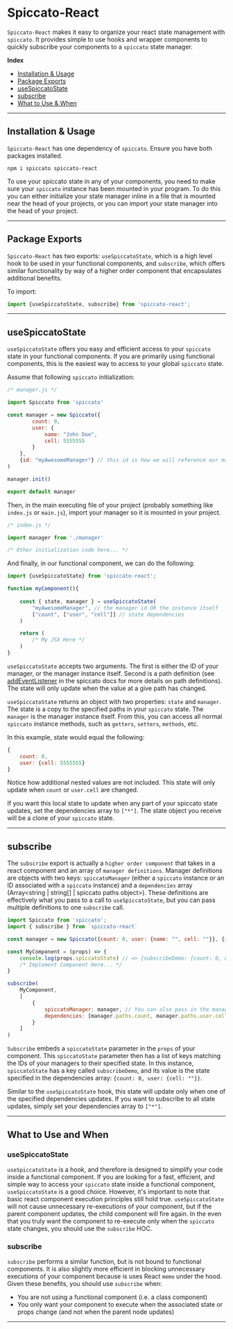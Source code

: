 # Spiccato-React

`Spiccato-React` makes it easy to organize your react state management with `spiccato`. It provides simple to use hooks and wrapper components to quickly subscribe your components to a `spiccato` state manager. 

**Index**

- [Installation & Usage](#installation--usage)
- [Package Exports](#package-exports)
- [useSpiccatoState](#usespiccatostate)
- [subscribe](#subscribe)
- [What to Use & When](#what-to-use-and-when)
---
## Installation & Usage

`Spiccato-React` has one dependency of `spiccato`. Ensure you have both packages installed. 

```
npm i spiccato spiccato-react
```

To use your spiccato state in any of your components, you need to make sure your `spiccato` instance has been mounted in your program. To do this you can either initialize your state manager inline in a file that is mounted near the head of your projects, or you can import your state manager into the head of your project.

---

## Package Exports 

`Spiccato-React` has two exports: `useSpiccatoState`, which is a high level hook to be used in your functional components, and `subscribe`, which offers similar functionality by way of a higher order component that encapsulates additional benefits.  

To import: 

```javascript
import {useSpiccatoState, subscribe} from 'spiccato-react';
```
---

## useSpiccatoState

`useSpiccatoState` offers you easy and efficient access to your `spiccato` state in your functional components. If you are primarily using functional components, this is the easiest way to access to your global `spiccato` state.

Assume that following `spiccato` initialization:

```JavaScript
/* manager.js */

import Spiccato from 'spiccato'

const manager = new Spiccato({
        count: 0,
        user: {
            name: "John Doe",
            cell: 5555555
        }
    },
    {id: "myAwesomeManager"} // this id is how we will reference our manager later
)

manager.init()

export default manager
```
Then, in the main executing file of your project (probably something like `index.js` or `main.js`), import your manager so it is mounted in your project.

```javascript
/* index.js */

import manager from './manager'

/* Other initialization code here... */
```
And finally, in our functional component, we can do the following:

```JavaScript
import {useSpiccatoState} from 'spiccato-react';

function myComponent(){
    
    const { state, manager } = useSpiccatoState(
        "myAwesomeManager", // the manager id OR the instance itself
        ["count", ["user", "cell"]] // state dependencies
    )

    return (
        /* My JSX Here */
    )
}
```

`useSpiccatoState` accepts two arguments. The first is either the ID of your manager, or the manager instance itself. Second is a path definition (see [addEventListener](https://www.npmjs.com/package/spiccato#addeventlistener) in the spiccato docs for more details on path definitions). The state will only update when the value at a give path has changed. 

`useSpiccatoState` returns an object with two properties: `state` and `manager`. The state is a copy to the specified paths in your `spiccato` state. The `manager` is the manager instance itself. From this, you can access all normal `spiccato` instance methods, such as `getters`, `setters`, `methods`, etc. 

In this example, state would equal the following:

```javascript
{
    count: 0,
    user: {cell: 5555555}
}
```

Notice how additional nested values are not included. This state will only update when `count` or `user.cell` are changed. 

If you want this local state to update when any part of your spiccato state updates, set the dependencies array to `["*"]`. The state object you receive will be a clone of your `spiccato` state.

---
## subscribe

The `subscribe` export is actually a `higher order component` that takes in a react component and an array of `manager definitions`. Manager definitions are objects with two keys: `spiccatoManager` (either a `spiccato` instance or an ID associated with a `spiccato` instance) and a `dependencies` array (Array<string | string[] | spiccato paths object>). These definitions are effectively what you pass to a call to `useSpiccatoState`, but you can pass multiple definitions to one `subscribe` call. 

```javascript
import Spiccato from 'spiccato';
import { subscribe } from `spiccato-react` 

const manager = new Spiccato({count: 0, user: {name: "", cell: ""}}, {id: "subscribeDemo"});

const MyComponent = (props) => {
    console.log(props.spiccatoState) // => {subscribeDemo: {count: 0, user: {cell: ""}}}
    /* Implement Component Here... */
}

subscribe(
    MyComponent,
    [
        {
            spiccatoManager: manager, // You can also pass in the manager id, "subscribeDemo"
            dependencies: [manager.paths.count, manager.paths.user.cell]
        }
    ]
)
```

`Subscribe` embeds a `spiccatoState` parameter in the `props` of your component. This `spiccatoState` parameter then has a list of keys matching the IDs of your managers to their specified state. In this instance, `spiccatoState` has a key called `subscribeDemo`, and its value is the state specified in the dependencies array: `{count: 0, user: {cell: ""}}`.

Similar to the `useSpiccatoState` hook, this state will update only when one of the specified dependencies updates. If you want to subscribe to all state updates, simply set your dependencies array to `["*"]`. 

---

## What to Use and When

### useSpiccatoState

`useSpiccatoState` is a hook, and therefore is designed to simplify your code inside a functional component. If you are looking for a fast, efficient, and simple way to access your `spiccato` state inside a functional component, `useSpiccatoState` is a good choice. However, it's important to note that basic react component execution principles still hold true. `useSpiccatoState` will not cause unnecessary re-executions of your component, but if the parent component updates, the child component will fire again. In the even that you truly want the component to re-execute only when the `spiccato` state changes, you should use the `subscribe` HOC. 

### subscribe 

`subscribe` performs a similar function, but is not bound to functional components. It is also slightly more efficient in blocking unnecessary executions of your component because is uses React `memo` under the hood. Given these benefits, you should use `subscribe` when:

- You are not using a functional component (i.e. a class component)
- You only want your component to execute when the associated state or props change (and not when the parent node updates)

---


